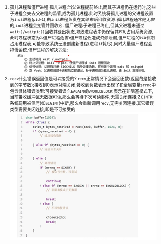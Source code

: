 1. 孤儿进程和僵尸进程
   孤儿进程:当父进程提前终止,而其子进程仍在运行时,这些子进程会失去父进程的监管,成为孤儿进程.此时系统将孤儿进程的父进程设置为`init`进程(`pid=1`),由`init`进程负责在其结束后回收资源.孤儿进程通常是无害的,`init`进程会接管并回收它.
   僵尸进程:子进程已终止,但其父进程未通过`wait()/waitpid()`回收其退出状态,导致进程表中仍保留其`PCB`,占用系统资源,此时进程状态为`Z`.僵尸进程危害:僵尸进程会造成资源泄漏,僵尸进程的`PCB`长期占用进程表,可能导致系统无法创建新进程(进程`id`耗尽),同时大量僵尸进程会拖慢系统.僵尸进程的解决方法:
   ![](markdown图像集/2025-03-19-12-19-32.png)
2. `recv`什么错误返回值是可以接受的?
   `recv`正常情况下会返回正数(返回的是接收到的字节数);接收到0表示对端关闭;接收到负数表示出现了在全局变量`errno`中包含具体错误类型:可接受错误:1.`EAGAIN`或`EWOULDBLOCK`:表示在非阻塞模式下,当前接收缓冲区无数据可读,那么会等待下次可读事件,无需关闭连接;2.`EINTR`:系统调用被信号(如`SIGINT`)中断,那么会重新调用`recv`,无需关闭连接.其它错误类型需要关闭连接,即是不可接受的
   ![](markdown图像集/2025-03-20-13-33-39.png)